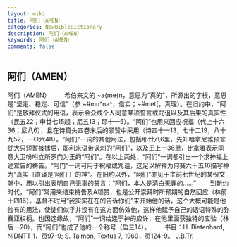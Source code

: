 ```yaml
---
layout: wiki
title: 阿们（AMEN）
categories: NewBibleDictionary
description: 阿们（AMEN）
keywords: 阿们（AMEN）
comments: false
---
```


## 阿们（AMEN）



阿们（AMEN）
　　希伯来文的 ~a{me{n，意思为“真的”，所源出的字根，意思是“坚定、稳定、可信”（参 ~#mu^na^，信实；~#met[，真理）。在旧约中，“阿们”是敬拜仪式的用语，表示会众或个人同意某项誓言或咒诅以及其后果的真实性（民五22；申廿七15起；尼五13；耶十一5）。“阿们”也用来回应祝福（代上十六36；尼八6），且在诗篇头四卷末后的领赞中采用（诗四十一13，七十二19，八十九52，一○六48）。“阿们”一词的其他用法，包括耶廿八6里，先知哈拿尼雅预言犹大只短暂被掳后，耶利米语带讽刺的“阿们”，以及王上一36里，比拿雅表示同意大卫吩咐立所罗门为王的“阿们”。在以上两处，“阿们”一词都引出一个求神福上述宣告的祷告。“阿门”一词可用于祝福或咒诅，这足以解释为何赛六十五16描写神为“真实〔直译是‘阿们’〕的神”。在旧约以外，“阿们”亦见于主前七世纪的某份文献中，用以引出表明自己无辜的誓言：“阿们，本人是清白无罪的……”
　　到新约时代，“阿们”常用来结束祷告及A颂赞，也是公开崇拜时所预期的自然回应（林前十四16）。基督不时用“我实实在在的告诉你们”来开始他的话，这个大概可能是他独有的用法，使徒们似乎并没有在这方面仿效他，这样他赋予自己的话语特殊的弥赛亚权柄。也因这缘故，“阿们”一词给连于神的应许，在他里面获独特的应验（林后一20），而“阿们”也成了他的一个称号（启三14）。
　　书目：H. Bietenhard, NIDNTT 1，页97-9; S. Talmon, Textus 7, 1969，页124-9。
J.B.Tr.



